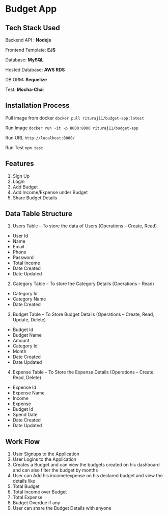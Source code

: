 Budget App
======

Tech Stack Used
------

Backend API :
**Nodejs**

Frontend Template:
**EJS**

Database:
**MySQL**

Hosted Database:
**AWS RDS**

DB ORM:
**Sequelize**

Test:
**Mocha-Chai**

Installation Process
------

Pull image from docker
`docker pull rituraj11/budget-app:latest`

Run Image
`docker run -it -p 8000:8000 rituraj11/budget-app`

Run URL
`http://localhost:8000/`

Run Test
`npm test`

Features
------

1. Sign Up
2. Login
3. Add Budget
4. Add Income/Expense under Budget
5. Share Budget Details

Data Table Structure
------

1. Users Table – To store the data of Users (Operations – Create, Read)
  * User Id
  * Name
  * Email
  * Phone
  * Password
  * Total Income
  * Date Created
  * Date Updated
  
2. Category Table – To store the Category Details (Operations – Read)
  * Category Id
  * Category Name
  * Date Created
3. Budget Table – To Store Budget Details (Operations – Create, Read, Update, Delete)
  * Budget Id
  * Budget Name
  * Amount
  * Category Id
  * Month
  * Date Created
  * Date Updated
4. Expense Table – To Store the Expense Details (Operations – Create, Read, Delete)
  * Expense Id
  * Expense Name
  * Income
  * Expense
  * Budget Id
  * Spend Date
  * Date Created
  * Date Updated


Work Flow
------

1. User Signups to the Application
2. User Logins to the Application
3. Creates a Budget and can view the budgets created on his dashboard and can also filter the budget by months
4. User can Add his income/expense on his declared budget and view the details like
5. Total Budget
6. Total Income over Budget
7. Total Expense
8. Budget Overdue if any
9. User can share the Budget Details with anyone